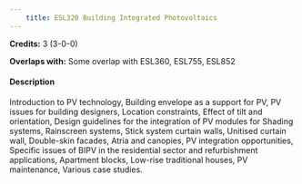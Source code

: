 ```yaml
---
    title: ESL320 Building Integrated Photovoltaics
---
```

**Credits:** 3 (3-0-0)



**Overlaps with:** Some overlap with ESL360, ESL755, ESL852

#### Description 
Introduction to PV technology, Building envelope as a support for PV, PV issues for building designers, Location constraints, Effect of tilt and orientation, Design guidelines for the integration of PV modules for Shading systems, Rainscreen systems, Stick system curtain walls, Unitised curtain wall, Double-skin facades, Atria and canopies, PV integration opportunities, Specific issues of BIPV in the residential sector and refurbishment applications, Apartment blocks, Low-rise traditional houses, PV maintenance, Various case studies.